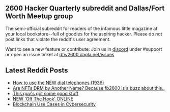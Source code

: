 ## 2600 Hacker Quarterly subreddit and Dallas/Fort Worth Meetup group
The semi-official subreddit for readers of the infamous little magazine at your local bookstore--full of goodies for the aspiring hacker. Please do not post links that violate the reddit's user agreement.

Want to see a new feature or contribute: 
Join us in [discord](https://dfw2600.dapla.net/chat) under #support or open an issue ticket at [dfw2600.dapla.net/issues](https://dfw2600.dapla.net/issues)

## Latest Reddit Posts
<!-- BLOG-POST-LIST:START -->
- [How to use the NEW dial telephones (1936)](https://www.reddit.com/r/2600/comments/rp75jx/how_to_use_the_new_dial_telephones_1936/)
- [Are NFTs DRM by Another Name? Because fb2600 is a buzz about this..](https://www.reddit.com/r/2600/comments/rnbs2v/are_nfts_drm_by_another_name_because_fb2600_is_a/)
- [This guy's got some good stuff](https://www.reddit.com/r/2600/comments/rn2url/this_guys_got_some_good_stuff/)
- [NEW 'Off The Hook' ONLINE](https://2600.com/hook/22-12-2021)
- [Blockchain Use Cases in Cybersecurity](https://www.reddit.com/r/2600/comments/rlxq4j/blockchain_use_cases_in_cybersecurity/)
<!-- BLOG-POST-LIST:END -->
